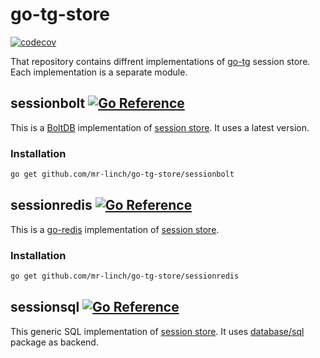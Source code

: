 # go-tg-store

[![codecov](https://codecov.io/gh/mr-linch/go-tg-store/branch/main/graph/badge.svg?token=os3QgtAZ3k)](https://codecov.io/gh/mr-linch/go-tg-store)

That repository contains diffrent implementations of [go-tg](https://github.com/mr-linch/go-tg) session store.
Each implementation is a separate module.

## sessionbolt [![Go Reference](https://pkg.go.dev/badge/github.com/mr-linch/go-tg-store/sessionbolt.svg)](https://pkg.go.dev/github.com/mr-linch/go-tg-store/sessionbolt)

This is a [BoltDB](https://pkg.go.dev/go.etcd.io/bbolt) implementation of [session store](https://pkg.go.dev/github.com/mr-linch/go-tg@latest/tgb/session#Store).
It uses a latest version.

### Installation

```bash
go get github.com/mr-linch/go-tg-store/sessionbolt
```

## sessionredis [![Go Reference](https://pkg.go.dev/badge/github.com/mr-linch/go-tg-store/sessionredis.svg)](https://pkg.go.dev/github.com/mr-linch/go-tg-store/sessionredis)

This is a [go-redis](https://github.com/go-redis/redis) implementation of [session store](https://pkg.go.dev/github.com/mr-linch/go-tg@latest/tgb/session#Store).

### Installation

```bash
go get github.com/mr-linch/go-tg-store/sessionredis
```

## sessionsql [![Go Reference](https://pkg.go.dev/badge/github.com/mr-linch/go-tg-store/sessionsql.svg)](https://pkg.go.dev/github.com/mr-linch/go-tg-store/sessionsql)

This generic SQL implementation of [session store](https://pkg.go.dev/github.com/mr-linch/go-tg@latest/tgb/session#Store). It uses [database/sql](https://pkg.go.dev/database/sql) package as backend.
